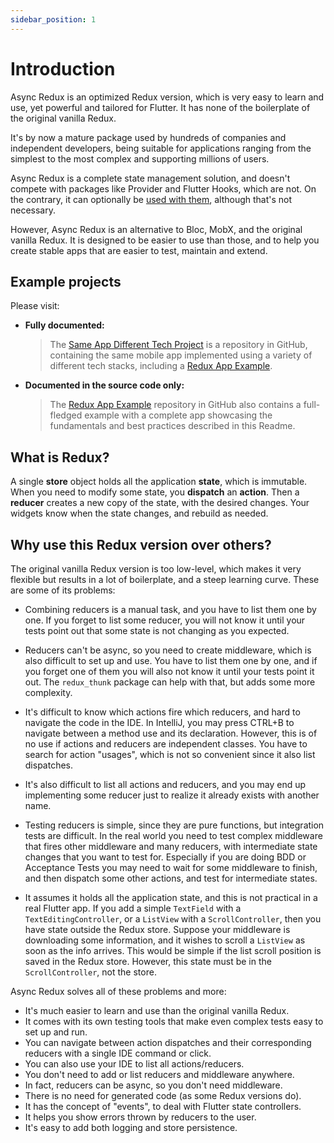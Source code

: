 ```yaml
---
sidebar_position: 1
---
```


# Introduction

Async Redux is an optimized Redux version, which is very easy to learn and use,
yet powerful and tailored for Flutter. 
It has none of the boilerplate of the original vanilla Redux.

It's by now a mature package used by hundreds of companies and independent developers,
being suitable for applications ranging from the simplest to the most complex and supporting
millions of users.

Async Redux is a complete state management solution, and doesn't compete with
packages like Provider and Flutter Hooks, which are not. On the contrary, it can
optionally be [used with them](./category/other-packages), although that's not necessary.

However, Async Redux is an alternative to Bloc, MobX, and the original vanilla Redux. 
It is designed to be easier to use than those, and to help you create stable apps 
that are easier to test, maintain and extend.

## Example projects

Please visit:

* **Fully documented:**
  > The <a href="https://github.com/marcglasberg/SameAppDifferentTech/">Same App
  Different Tech
  Project</a> is a repository in GitHub, containing the same mobile app implemented using a variety
  of different tech stacks, including
  a <a href="https://github.com/marcglasberg/SameAppDifferentTech/blob/main/MobileAppFlutterRedux/README.md">
  Redux App Example</a>.

* **Documented in the source code only:**
  > The <a href="https://github.com/marcglasberg/redux_app_example">Redux App Example</a>
  repository in GitHub also contains a full-fledged example with a complete app showcasing the
  fundamentals and best practices described in this Readme.

## What is Redux?

A single **store** object holds all the application **state**, which is immutable.
When you need to modify some state, you **dispatch** an **action**.
Then a **reducer** creates a new copy of the state, with the desired changes.
Your widgets know when the state changes, and rebuild as needed.

## Why use this Redux version over others?

The original vanilla Redux version is too low-level, which makes it very flexible but results in a
lot of boilerplate, and a steep learning curve. These are some of its problems:

* Combining reducers is a manual task, and you have to list them one by one.
  If you forget to list some reducer, you will not know it until your tests point out
  that some state is not changing as you expected.

* Reducers can't be async, so you need to create middleware, which is also difficult to set up and
  use. You have to list them one by one, and if you forget one of them you will also not know it
  until your tests point it out. The `redux_thunk` package can help with that, but adds some more
  complexity.

* It's difficult to know which actions fire which reducers, and hard to navigate the code in the
  IDE. In IntelliJ, you may press CTRL+B to navigate between a method use and its declaration.
  However, this is of no use if actions and reducers are independent classes. You have to search for
  action "usages", which is not so convenient since it also list dispatches.

* It's also difficult to list all actions and reducers, and you may end up implementing some reducer
  just to realize it already exists with another name.

* Testing reducers is simple, since they are pure functions, but integration tests are difficult. In
  the real world you need to test complex middleware that fires other middleware and many reducers,
  with intermediate state changes that you want to test for. Especially if you are doing BDD or
  Acceptance Tests you may need to wait for some middleware to finish, and then dispatch some other
  actions, and test for intermediate states.

* It assumes it holds all the application state, and this is not practical in a real Flutter app.
  If you add a simple `TextField` with a `TextEditingController`, or a `ListView` with
  a `ScrollController`, then you have state outside the Redux store. Suppose your middleware is
  downloading some information, and it wishes to scroll a `ListView` as soon as the
  info arrives. This would be simple if the list scroll position is saved in the Redux store.
  However, this state must be in the `ScrollController`, not the store.

Async Redux solves all of these problems and more:

* It's much easier to learn and use than the original vanilla Redux.
* It comes with its own testing tools that make even complex tests easy to set up and run.
* You can navigate between action dispatches and their corresponding reducers with a single IDE
  command or click.
* You can also use your IDE to list all actions/reducers.
* You don't need to add or list reducers and middleware anywhere.
* In fact, reducers can be async, so you don't need middleware.
* There is no need for generated code (as some Redux versions do).
* It has the concept of "events", to deal with Flutter state controllers.
* It helps you show errors thrown by reducers to the user.
* It's easy to add both logging and store persistence.
